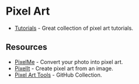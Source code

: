# Pixel Art

- [Tutorials](https://web.archive.org/web/20250730134304/https://saint11.art/blog/pixel-art-tutorials/) - Great collection of pixel art tutorials.

## Resources

- [PixelMe](https://pixel-me.tokyo/en/) - Convert your photo into pixel art.
- [PixelIt](https://giventofly.github.io/pixelit/) - Create pixel art from an image.
- [Pixel Art Tools](https://github.com/collections/pixel-art-tools) - GitHub Collection.
